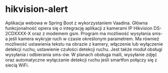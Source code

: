 # hikvision-alert
Aplikacja webowa w Spring Boot z wykorzystaniem Vaadina. Główna funkcjonalność opiera się o integrację aplikacji z kamerami IP Hikvision DS-2CDXXXX-X oraz z modemem gsm. Program ma możliwość wysyłania sms-a jeśli kamera wykryje ruch w czasie określonym parametrem. Ma również możliwość ustawienia tekstu na obrazie z kamery, włączenie lub wyłączenie detekcji ruchu, ustawienie czułości detekcji ruchu. Jest także moduł obsługi wysyłania i odbierania sms-ów. W planach obsługa maili, wysyłanie zdjęć oraz automatyczne wyłączanie detekcji ruchu jeśli smartfon połączy się z siecią WiFi.
